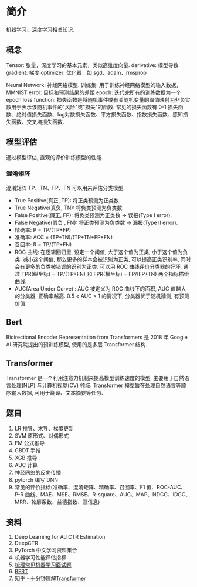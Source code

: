# 简介
机器学习、深度学习相关知识.

## 概念
Tensor: 张量，深度学习的基本元素，类似高维度向量. 
derivative: 模型导数
gradient: 梯度
optimizer: 优化器，如 sgd、adam、rmsprop

Neural Network: 神经网络模型.
训练集: 用于训练神经网络模型的输入数据，MMNIST
error: 目标和预测结果的差距
epoch: 迭代完所有的训练数据为一个 epoch
loss function: 损失函数是将随机事件或有关随机变量的取值映射为非负实数用于表示该随机事件的"风险"或"损失"的函数. 常见的损失函数有 0-1 损失函数、绝对值损失函数、log对数损失函数、平方损失函数、指数损失函数、感知损失函数、交叉墒损失函数.

## 模型评估
通过模型评估, 直观的评价训练模型的性能.
### 混淆矩阵
混淆矩阵 TP、TN、FP、FN 可以用来评估分类模型.
- True Positive(真正, TP): 将正类预测为正类数.
- True Negative(真负, TN): 将负类预测为负类数.
- False Positive(假正, FP): 将负类预测为正类数 → 误报(Type I error).
- False Negative(假负 , FN): 将正类预测为负类数 → 漏报(Type II error).
- 精确率: P = TP/(TP+FP)
- 准确率: ACC = (TP+TN)/(TP+TN+FP+FN)
- 召回率: R = TP/(TP+FN)
- ROC 曲线: 在逻辑回归里, 设定一个阈值, 大于这个值为正类, 小于这个值为负类. 减小这个阈值, 那么更多的样本会被识别为正类, 可以提高正类识别率, 同时会有更多的负类被错误的识别为正类. 可以用 ROC 曲线评价分类器的好坏. 通过 TPR(纵坐标) = TP/(TP+FN) 和 FPR(横坐标) = FP/(FP+TN) 两个指标描绘曲线.
- AUC(Area Under Curve) : AUC 被定义为 ROC 曲线下的面积, AUC 值越大的分类器, 正确率越高. 0.5 < AUC < 1 的情况下, 分类器优于随机猜测, 有预测价值.

## Bert
Bidirectional Encoder Representation from Transformers 是 2018 年 Google AI 研究院提出的预训练模型, 使用的是多层 Transformer 结构. 

## Transformer
Transformer 是一个利用注意力机制来提高模型训练速度的模型, 主要用于自然语言处理(NLP) 与计算机视觉(CV) 领域. Transformer 模型旨在处理自然语言等顺序输入数据, 可用于翻译、文本摘要等任务.

## 题目
1. LR 推导、求导、梯度更新
2. SVM 原形式、对偶形式
3. FM 公式推导
4. GBDT 手推
5. XGB 推导
6. AUC 计算
7. 神经网络的反向传播
8. pytorch 编写 DNN
9. 常见的评价指标(准确率、混淆矩阵、精确率、召回率、F1 值、ROC-AUC、P-R 曲线、MAE、MSE、RMSE、R-square、AUC、MAP、NDCG、IDGC、MRR、轮廓系数、兰德指数、互信息)

## 资料
1. <a src="https://github.com/wnzhang/deep-ctr">Deep Learning for Ad CTR Estimation</a>
2. <a src="https://github.com/shenweichen/DeepCTR/">DeepCTR</a>
3. <a src="https://github.com/INTERMT/Awesome-PyTorch-Chinese">PyTorch 中文学习资料集合</a>
4. <a src="http://charleshm.github.io/2016/03/Model-Performance/">机器学习性能评估指标</a>
5. [梳理常见机器学习面试题](https://zhuanlan.zhihu.com/p/82105066)
6. [BERT](https://paddlepedia.readthedocs.io/en/latest/tutorials/pretrain_model/bert.html)
7. [知乎 - 十分钟理解Transformer](https://zhuanlan.zhihu.com/p/82312421)